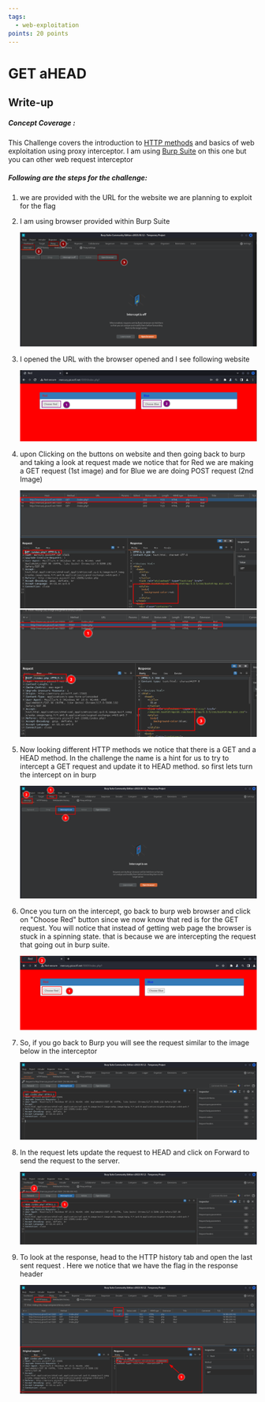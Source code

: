 ```yaml
---
tags:
  - web-exploitation
points: 20 points
---
```

# GET aHEAD

## Write-up
##### Concept Coverage :
This Challenge covers the introduction to [HTTP methods](https://www.w3schools.com/tags/ref_httpmethods.asp) and basics of web exploitation using proxy interceptor. I am using [Burp Suite](https://en.wikipedia.org/wiki/Burp_Suite) on this one but you can other web request interceptor
##### Following are the steps for the challenge: 
1. we are provided with the URL for the website we are planning to exploit for the flag
   
2. I am using browser provided within Burp Suite
    
    ![burp-browser](../assets/get-ahead/burp-browser.png)
    
3. I opened the URL with the browser opened and I see following website
    
    ![flag-site](../assets/get-ahead/flag-site.png)

4. upon Clicking on the buttons on website and then going back to burp and taking a look at request made we notice that for Red we are making a GET request (1st image) and for Blue we are doing POST request (2nd Image)
    
    ![red-page](../assets/get-ahead/red.png) 
    ![blue-page](../assets/get-ahead/blue.png)
    
5. Now looking different HTTP methods we notice that there is a GET and a HEAD method. In the challenge the name is a hint for us to try to intercept a GET request and update it to HEAD method. so first lets turn the intercept on in burp
	 
	 ![intercept-on](../assets/get-ahead/intercept-on.png)
	 
6. Once you turn on the intercept, go back to burp web browser and click on "Choose Red" button since we now know that red is for the GET request. You will notice that instead of getting web page the browser is stuck in a spinning state. that is because we are intercepting the request that going out in burp suite. 
    
    ![constant-loading](../assets/get-ahead/constant-loading.png)

7. So, if you go back to Burp you will see the request similar to the image below in the interceptor 
    
    ![intercepted-get](../assets/get-ahead/intercepted-get.png)
    
8. In the request lets update the request to HEAD and click on Forward to send the request to the server. 
    
    ![updated-head-request](../assets/get-ahead/updated-head-request.png)
    
9. To look at the response, head to the HTTP history tab and open the last sent request . Here we notice that we have the flag in the response header
    
    ![new-response](../assets/get-ahead/new-response.png)